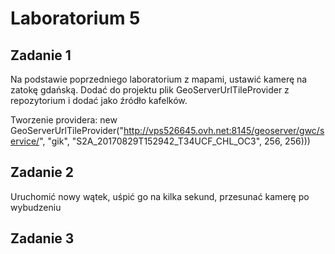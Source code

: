# Laboratorium 5

## Zadanie 1 ##

Na podstawie poprzedniego laboratorium z mapami, ustawić kamerę na zatokę gdańską.
Dodać do projektu plik GeoServerUrlTileProvider z repozytorium i dodać jako źródło kafelków.

Tworzenie providera:
new GeoServerUrlTileProvider("http://vps526645.ovh.net:8145/geoserver/gwc/service/",
                        "gik",
                        "S2A_20170829T152942_T34UCF_CHL_OC3",
                        256, 256)))
						
## Zadanie 2 ##
Uruchomić nowy wątek, uśpić go na kilka sekund, przesunać kamerę po wybudzeniu

## Zadanie 3 ##

